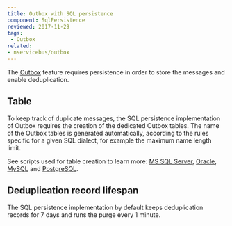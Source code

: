 ```yaml
---
title: Outbox with SQL persistence
component: SqlPersistence
reviewed: 2017-11-29
tags:
 - Outbox
related:
- nservicebus/outbox
---
```


The [Outbox](/nservicebus/outbox) feature requires persistence in order to store the messages and enable deduplication.


## Table

To keep track of duplicate messages, the SQL persistence implementation of Outbox requires the creation of the dedicated Outbox tables. The name of the Outbox tables is generated automatically, according to the rules specific for a given SQL dialect, for example the maximum name length limit.

See scripts used for table creation to learn more: [MS SQL Server](/persistence/sql/sqlserver-scripts.md#build-time-outbox-create-table), [Oracle](/persistence/sql/oracle-scripts.md#build-time-outbox-create-table), [MySQL](/persistence/sql/mysql-scripts.md#build-time-outbox-create-table) and [PostgreSQL](/persistence/sql/postgresql-scripts.md#build-time-outbox-create-table).
 

## Deduplication record lifespan

The SQL persistence implementation by default keeps deduplication records for 7 days and runs the purge every 1 minute.

